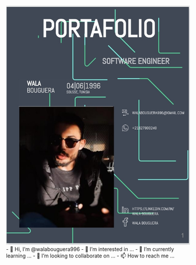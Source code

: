 <img src="https://github.com/walabouguera996/walabouguera996/blob/main/portfolio.jpg?raw=true">
- 👋 Hi, I’m @walabouguera996
- 👀 I’m interested in ...
- 🌱 I’m currently learning ...
- 💞️ I’m looking to collaborate on ...
- 📫 How to reach me ...

<!---
walabouguera996/walabouguera996 is a ✨ special ✨ repository because its `README.md` (this file) appears on your GitHub profile.
You can click the Preview link to take a look at your changes.
--->
